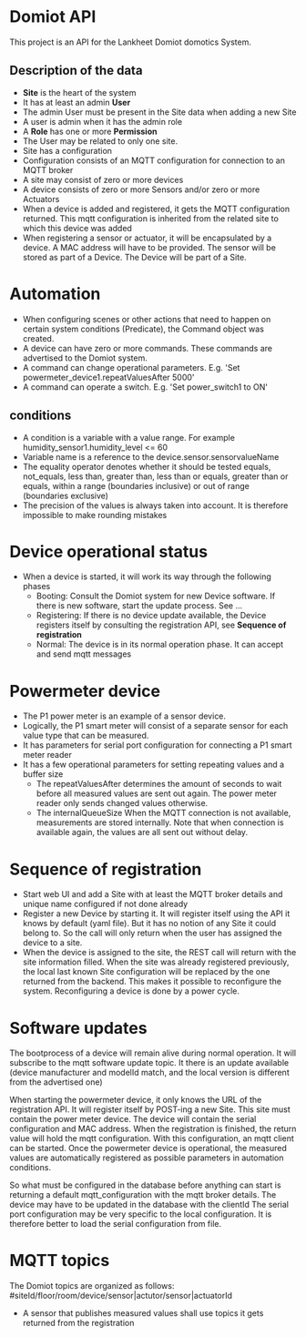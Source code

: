 # Domiot API
This project is an API for the Lankheet Domiot domotics System.
## Description of the data
* **Site** is the heart of the system
* It has at least an admin **User**
* The admin User must be present in the Site data when adding a new Site
* A user is admin when it has the admin role
* A **Role** has one or more **Permission**
* The User may be related to only one site.
* Site has a configuration
* Configuration consists of an MQTT configuration for connection to an MQTT broker
* A site may consist of zero or more devices
* A device consists of zero or more Sensors and/or zero or more Actuators
* When a device is added and registered, it gets the MQTT configuration returned. This mqtt configuration is inherited from the related site to which this device was added
* When registering a sensor or actuator, it will be encapsulated by a device. A MAC address will have to be provided. The sensor will be stored as part of a Device. The Device will be part of a Site.

# Automation
* When configuring scenes or other actions that need to happen on certain system conditions (Predicate), the Command object was created.
* A device can have zero or more commands. These commands are advertised to the Domiot system. 
* A command can change operational parameters. E.g. 'Set powermeter_device1.repeatValuesAfter 5000'
* A command can operate a switch. E.g. 'Set power_switch1 to ON'
## conditions
* A condition is a variable with a value range. For example humidity_sensor1.humidity_level <= 60
* Variable name is a reference to the device.sensor.sensorvalueName
* The equality operator denotes whether it should be tested equals, not_equals, less than, greater than, less than or equals, greater than or equals, within a range (boundaries inclusive) or out of range (boundaries exclusive)
* The precision of the values is always taken into account. It is therefore impossible to make rounding mistakes

# Device operational status
* When a device is started, it will work its way through the following phases
  * Booting: Consult the Domiot system for new Device software. If there is new software, start the update process. See ...
  * Registering: If there is no device update available, the Device registers itself by consulting the registration API, see **Sequence of registration**
  * Normal: The device is in its normal operation phase. It can accept and send mqtt messages

# Powermeter device
* The P1 power meter is an example of a sensor device. 
* Logically, the P1 smart meter will consist of a separate sensor for each value type that can be measured.
* It has parameters for serial port configuration for connecting a P1 smart meter reader
* It has a few operational parameters for setting repeating values and a buffer size
  * The repeatValuesAfter determines the amount of seconds to wait before all measured values are sent out again. The power meter reader only sends changed values otherwise.
  * The internalQueueSize When the MQTT connection is not available, measurements are stored internally. Note that when connection is available again, the values are all sent out without delay.

# Sequence of registration
- Start web UI and add a Site with at least the MQTT broker details and unique name configured if not done already
- Register a new Device by starting it. It will register itself using the API it knows by default (yaml file). But it has no notion of any Site it could belong to. So the call will only return when the user has assigned the device to a site.
- When the device is assigned to the site, the REST call will return with the site information filled. When the site was already registered previously, the local last known Site configuration will be replaced by the one returned from the backend. This makes it possible to reconfigure the system.
Reconfiguring a device is done by a power cycle.

# Software updates
The bootprocess of a device will remain alive during normal operation. It will subscribe to the mqtt software update topic. It there is an update available (device manufacturer and modelId match, and the local version is different from the advertised one)

When starting the powermeter device, it only knows the URL of the registration API. 
It will register itself by POST-ing a new Site. This site must contain the power meter device. 
The device will contain the serial configuration and MAC address.
When the registration is finished, the return value will hold the mqtt configuration. With this configuration, an mqtt client can be started.
Once the powermeter device is operational, the measured values are automatically registered as possible parameters in automation conditions.

So what must be configured in the database before anything can start is returning a default mqtt_configuration with the mqtt broker details.
The device may have to be updated in the database with the clientId
The serial port configuration may be very specific to the local configuration. It is therefore better to load the serial configuration from file. 

# MQTT topics
The Domiot topics are organized as follows:
#siteId/floor/room/device/sensor|actutor/sensor|actuatorId
* A sensor that publishes measured values shall use topics it gets returned from the registration

